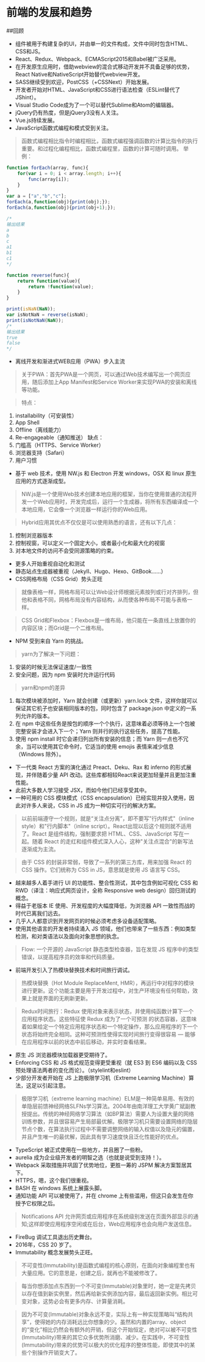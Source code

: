 # 前端的发展和趋势

##回顾

* 组件被用于构建复杂的UI，并由单一的文件构成，文件中同时包含HTML、CSS和JS。
* React、Redux、Webpack、ECMAScript2015和Babel被广泛采用。
* 在开发原生应用时，借助webview的混合式移动开发并不具备足够的优势，React Native和NativeScript开始替代webview开发。
* SASS继续受到欢迎，PostCSS（+CSSNext）开始发展。
* 开发者开始对HTML、JavaScript和CSS进行语法检查（ESLint替代了JShint）。
* Visual Studio Code成为了一个可以替代Sublime和Atom的编辑器。
* jQuery仍有热度，但是jQuery3没有人关注。
* Vue.js持续发展。
* JavaScript函数式编程和模式受到关注。
> 函数式编程相比指令时编程相比，函数式编程强调函数的计算比指令的执行重要。和过程化编程相比，函数式编程里，函数的计算可随时调用。
举例：

```javascript
function forEach(array, func){
    for(var i = 0; i < array.length; i++){
        func(array[i]);
    }
}
var a = ["a","b","c"];
forEach(a,function(obj){print(obj);});
forEach(a,function(obj){print(obj+1);});

/*
输出结果
a
b
c
a1
b1
c1
*/
```
```javascript
function reverse(func){
    return function(value){
        return !function(value);
    }
}

print(isNaN(NaN));
var isNotNaN = reverse(isNaN);
print(isNotNaN(NaN));
/*
输出结果
true
false
*/
```

* 离线开发和渐进式WEB应用（PWA）步入主流

>关于PWA：首先PWA是一个网页，可以通过Web技术编写出一个网页应用，随后添加上App Manifest和Service Worker来实现PWA的安装和离线等功能。

> 特点：
1. installability（可安装性）
2. App Shell
3. Offline（离线能力）
4. Re-engageable（通知推送）
缺点：
1. 门槛高（HTTPS、Service Worker）
2. 浏览器支持（Safari）
3. 用户习惯 

* 基于 web 技术，使用 NW.js 和 Electron 开发 windows，OSX 和 linux 原生应用的方式逐渐成型。

> NW.js是一个使用Web技术创建本地应用的框架，当你在使用普通的流程开发一个Web应用时，开发完成后，运行一个生成器，将所有东西编译成一个本地应用，它会像一个浏览器一样运行你的Web应用。

> Hybrid应用其优点不仅仅是可以使用熟悉的语言，还有以下几点：
1. 控制浏览器版本
2. 控制视窗，可以定义一个固定大小，或者最小化和最大化的视窗
3. 对本地文件的访问不会受同源策略的约束。

* 更多人开始重视自动化和测试
* 静态站点生成器被重视（JekyII、Hugo、Hexo、GitBook……）
* CSS网格布局（CSS Grid）势头正旺
> 就像表格一样，网格布局可以让Web设计师根据元素按列或行对齐排列，但他和表格不同，网格布局没有内容结构，从而使各种布局不可能与表格一样。

>CSS Grid和Flexbox：Flexbox是一维布局，他只能在一条直线上放置你的内容区块；而Grid是一个二维布局。

* NPM 受到来自 Yarn 的挑战。

> yarn为了解决一下问题：
1. 安装的时候无法保证速度/一致性
2. 安全问题，因为 npm 安装时允许运行代码

> yarn和npm的差异
1. 每次模块被添加时，Yarn 就会创建（或更新）yarn.lock 文件，这样你就可以保证其它机子也安装相同版本的包，同时包含了 package.json 中定义的一系列允许的版本。
2. 在 npm 中这些任务是按包的顺序一个个执行，这意味着必须等待上一个包被完整安装才会进入下一个；Yarn 则并行的执行这些任务，提高了性能。
3. 使用 npm install 时它会递归列出所有安装的信息；而 Yarn 则一点也不冗余，当可以使用其它命令时，它适当的使用 emojis 表情来减少信息（Windows 除外）。

* 下一代类 React 方案的演化通过 Preact、Deku、Rax 和 inferno 的形式展现，并伴随着少量 API 改动。这些库都相较React来说更加轻量并且更加注重性能。
* 此前大多数人学习接受 JSX，而如今他们已经享受其中。
* 一种可用的 CSS 模块模式（CSS encapsulation）已经实现并投入使用，因此对许多人来说，CSS in JS 成为一种切实可行的解决方案。

> 以前前端遵守一个规则，就是“关注点分离”，即不要写"行内样式"（inline style）和"行内脚本"（inline script）。React出现以后这个规则就不适用了。React 是组件结构，强制要求把 HTML、CSS、JavaScript 写在一起。随着 React 的走红和组件模式深入人心，这种"关注点混合"的新写法逐渐成为主流。

> 由于 CSS 的封装非常弱，导致了一系列的第三方库，用来加强 React 的 CSS 操作。它们统称为 CSS in JS，意思就是使用 JS 语言写 CSS。

* 越来越多人着手进行 UI 的功能性、整合性测试，其中包含例如可视化 CSS 和 RWD（译注：响应式网页设计，全称 Responsive web design）回归测试的概念。
* 得益于老版本 IE 使用、开发程度的大幅度降低，为浏览器 API 一致性而战的时代已离我们远去。
* 几乎人人都意识到开发网页的时候必须考虑多设备适配策略。
* 使用其他语言的开发者持续涌入 JS 领域，他们也带来了一些东西：例如类型检测，和对类语法以及面向对象思想的执念。

> Flow: 一个开源的 JavaScript 静态类型检查器，旨在发现 JS 程序中的类型错误，以提高程序员的效率和代码质量。

* 前端开发引入了热模块替换技术和时间旅行调试。

> 热模块替换（Hot Module ReplaceMent, HMR），再运行中对程序的模块进行更新。这个功能主要是用于开发过程中，对生产环境没有任何帮助，效果上就是界面的无刷新更新。

> Redux时间旅行：Redux 使用对象来表示状态，并使用纯函数计算下一个应用程序状态。这些特征使 Redux 成为了一个可预测 的状态容器，这意味着如果给定一个特定应用程序状态和一个特定操作，那么应用程序的下一个状态将始终完全相同。这种可预测性使得实现时间旅行变得很容易 — 能够在应用程序以前的状态中前后移动，并实时查看结果。

* 原生 JS 浏览器模块加载器更受期待了。
* Enforcing CSS 和 JS 格式规范变得更受重视（就 ES3 到 ES6 编码以及 CSS 预处理语法两者的变化而论）。（stylelint和eslint）
* 少部分开发者开始在 JS 上跑极限学习机（Extreme Learning Machine）算法，这足以引起注意。

> 极限学习机（extreme learning machine）ELM是一种简单易用、有效的单隐层前馈神经网络SLFNs学习算法。2004年由南洋理工大学黄广斌副教授提出。传统的神经网络学习算法（如BP算法）需要人为设置大量的网络训练参数，并且很容易产生局部最优解。极限学习机只需要设置网络的隐层节点个数，在算法执行过程中不需要调整网络的输入权值以及隐元的偏置，并且产生唯一的最优解，因此具有学习速度快且泛化性能好的优点。

* TypeScript 被正式使用在一些地方，并且圈了一些粉。
* aurelia 成为企业级开发者的明智之选（也就是说受到支持！）。
* Webpack 采取措施并巩固了优势地位，更胜一筹的 JSPM 解决方案暂居其下。
* HTTPS，嗯，这个我们很重视。
* BASH 在 windows 系统上展露头脚。
* 通知功能 API 可以被使用了，并在 chrome 上有些滥用，但这只会发生在你授予它权限之后。

> Notifications API 允许网页或应用程序在系统级别发送在页面外部显示的通知;这样即使应用程序空闲或在后台，Web应用程序也会向用户发送信息。

* FireBug 调试工具退出历史舞台。
* 2016年，CSS 20 岁了。
* Immutability 概念发展势头正旺。

> 不可变性(Immutability)是函数式编程的核心原则，在面向对象编程里也有大量应用。它的意思是，创建之后，就再也不能被修改了。

> 每当你想添加点东西到一个不可变(Immutable)对象里时，她一定是先拷贝以存在值到新实例里，然后再给新实例添加内容，最后返回新实例。相比可变对象，这势必会有更多内存、计算量消耗。

> 因为不可变(Immutable)对象永远不变，实际上有一种实现策略叫“结构共享”，使得她的内存消耗远比你想象的少。虽然和内置的array、object的“变化”相比仍然会有额外的开销，但这个开始恒定，绝对可以被不可变性(Immutability)带来的其它众多优势所消磨、减少。在实践中，不可变性(Immutability)带来的优势可以极大的优化程序的整体性能，即使其中的某些个别操作开销变大了。